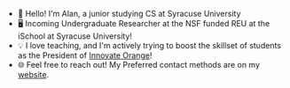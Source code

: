 - 👋 Hello! I'm Alan, a junior studying CS at Syracuse University
- 🖥️ Incoming Undergraduate Researcher at the NSF funded REU at the iSchool at Syracuse University!
- 💡 I love teaching, and I'm actively trying to boost the skillset of students as the President of [Innovate Orange](https://github.com/innovateorange)!
- 🌐 Feel free to reach out! My Preferred contact methods are on my [website](https://alantom.dev/).

  
<!---
alantomw/alantomw is a ✨ special ✨ repository because its `README.md` (this file) appears on your GitHub profile.
You can click the Preview link to take a look at your changes.
--->
